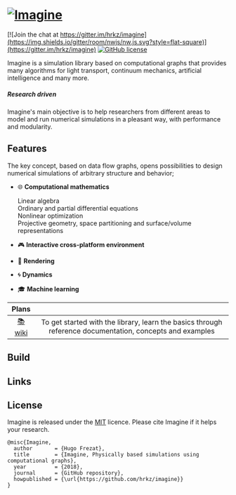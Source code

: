 [![Imagine](https://github.com/hrkz/imagine/blob/gh-pages/images/imagine_render_100.png)](http://imagine-research.org)
=======================

[![Join the chat at https://gitter.im/hrkz/imagine](https://img.shields.io/gitter/room/nwjs/nw.js.svg?style=flat-square)](https://gitter.im/hrkz/imagine)
[![GitHub license](https://img.shields.io/github/license/hrkz/imagine.svg?style=flat-square)](https://github.com/hrkz/imagine/blob/master/LICENSE)

Imagine is a simulation library based on computational graphs that provides many algorithms
for light transport, continuum mechanics, artificial intelligence and many more.

##### Research driven

Imagine's main objective is to help researchers from different areas to model and run numerical
simulations in a pleasant way, with performance and modularity.

## Features

The key concept, based on data flow graphs, opens possibilities to design numerical simulations of
arbitrary structure and behavior;

* :globe_with_meridians: **Computational mathematics**

	Linear algebra  
	Ordinary and partial differential equations  
	Nonlinear optimization  
	Projective geometry, space partitioning and surface/volume representations  

* :video_game: **Interactive cross-platform environment**
* :high_brightness: **Rendering**
* :cyclone: **Dynamics**
* :mortar_board: **Machine learning**

| Plans |       |
| :----:| :----:|
| [:books: wiki](https://github.com/hrkz/imagine/wiki) | To get started with the library, learn the basics through reference documentation, concepts and examples |

## Build

## Links

## License

Imagine is released under the [MIT](LICENSE) licence.
Please cite Imagine if it helps your research.

```
@misc{Imagine,
  author       = {Hugo Frezat},
  title        = {Imagine, Physically based simulations using computational graphs},
  year         = {2018},
  journal      = {GitHub repository},
  howpublished = {\url{https://github.com/hrkz/imagine}}
}
```
